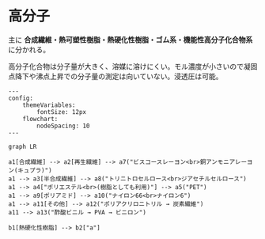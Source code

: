 # 高分子

主に **合成繊維・熱可塑性樹脂・熱硬化性樹脂・ゴム系・機能性高分子化合物系** に分かれる。

高分子化合物は分子量が大きく、溶媒に溶けにくい。モル濃度が小さいので凝固点降下や沸点上昇での分子量の測定は向いていない。浸透圧は可能。

```mermaid
---
config:
    themeVariables:
        fontSize: 12px
    flowchart:
        nodeSpacing: 10
---

graph LR

a1[合成繊維] --> a2[再生繊維] --> a7("ビスコースレーヨン<br>銅アンモニアレーヨン(キュプラ)")
a1 --> a3[半合成繊維] --> a8("トリニトロセルロース<br>ジアセチルセルロース")
a1 --> a4["ポリエステル<br>(樹脂としても利用)"] --> a5("PET")
a1 --> a9[ポリアミド] --> a10("ナイロン66<br>ナイロン6")
a1 --> a11[その他] --> a12("ポリアクリロニトリル → 炭素繊維")
a11 --> a13("酢酸ビニル → PVA → ビニロン")

b1[熱硬化性樹脂] --> b2["a"]
```
